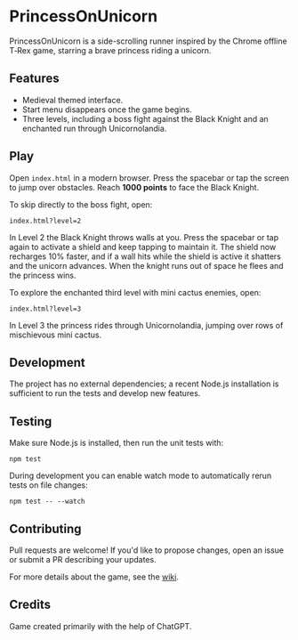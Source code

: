 # PrincessOnUnicorn

PrincessOnUnicorn is a side-scrolling runner inspired by the Chrome offline T‑Rex game, starring a brave princess riding a unicorn.

## Features
- Medieval themed interface.
- Start menu disappears once the game begins.
- Three levels, including a boss fight against the Black Knight and an enchanted run through Unicornolandia.

## Play
Open `index.html` in a modern browser. Press the spacebar or tap the screen to jump over obstacles. Reach **1000 points** to face the Black Knight.

To skip directly to the boss fight, open:

```
index.html?level=2
```

In Level 2 the Black Knight throws walls at you. Press the spacebar or tap again to activate a shield and keep tapping to maintain it. The shield now recharges 10% faster, and if a wall hits while the shield is active it shatters and the unicorn advances. When the knight runs out of space he flees and the princess wins.

To explore the enchanted third level with mini cactus enemies, open:

```
index.html?level=3
```

In Level 3 the princess rides through Unicornolandia, jumping over rows of mischievous mini cactus.

## Development
The project has no external dependencies; a recent Node.js installation is sufficient to run the tests and develop new features.

## Testing
Make sure Node.js is installed, then run the unit tests with:

```
npm test
```

During development you can enable watch mode to automatically rerun tests on file changes:

```
npm test -- --watch
```

## Contributing
Pull requests are welcome! If you'd like to propose changes, open an issue or submit a PR describing your updates.

For more details about the game, see the [wiki](docs/WIKI.md).

## Credits
Game created primarily with the help of ChatGPT.

